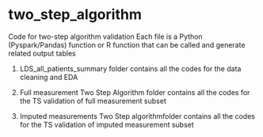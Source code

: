 # two_step_algorithm
Code for two-step algorithm validation
Each file is a Python (Pyspark/Pandas) function or R function that can be called and generate related output tables

1)  LDS_all_patients_summary folder contains all the codes for the data cleaning and EDA

2)  Full measurement Two Step Algorithm folder contains all the codes for the TS validation of full measurement subset

3)  Imputed measurements Two Step algorithmfolder contains all the codes for the TS validation of imputed measurement subset
